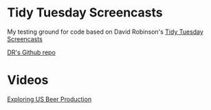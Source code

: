 # Tidy Tuesday Screencasts
My testing ground for code based on David Robinson's [Tidy Tuesday Screencasts](https://www.youtube.com/channel/UCeiiqmVK07qhY-wvg3IZiZQ)

[DR's Github repo](https://github.com/dgrtwo/data-screencasts)


# Videos
[Exploring US Beer Production](https://youtu.be/1R4X09w7tQ8?t=2)





